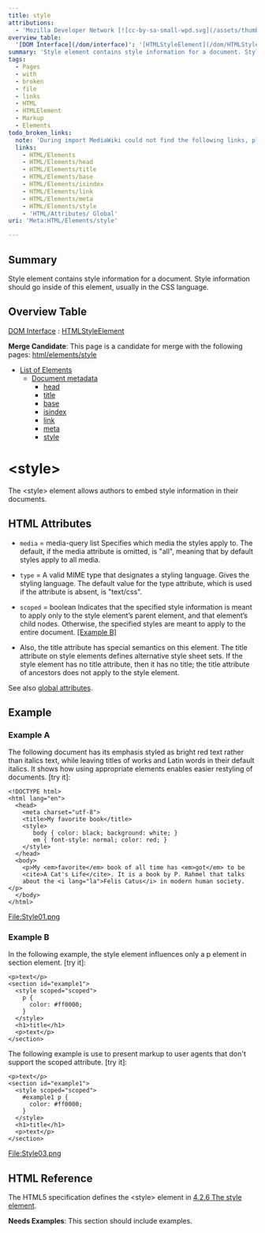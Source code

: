 ```yaml
---
title: style
attributions:
  - 'Mozilla Developer Network [![cc-by-sa-small-wpd.svg](/assets/thumb/8/8c/cc-by-sa-small-wpd.svg/120px-cc-by-sa-small-wpd.svg.png)](http://creativecommons.org/licenses/by-sa/3.0/us/): [Article](https://developer.mozilla.org/en-US/docs/HTML/Element/style)'
overview_table:
  '[DOM Interface](/dom/interface)': '[HTMLStyleElement](/dom/HTMLStyleElement)'
summary: 'Style element contains style information for a document. Style information should go inside of this element, usually in the CSS language.'
tags:
  - Pages
  - with
  - broken
  - file
  - links
  - HTML
  - HTMLElement
  - Markup
  - Elements
todo_broken_links:
  note: 'During import MediaWiki could not find the following links, please fix and adjust this list.'
  links:
    - HTML/Elements
    - HTML/Elements/head
    - HTML/Elements/title
    - HTML/Elements/base
    - HTML/Elements/isindex
    - HTML/Elements/link
    - HTML/Elements/meta
    - HTML/Elements/style
    - 'HTML/Attributes/ Global'
uri: 'Meta:HTML/Elements/style'

---
```

## <span>Summary</span>

Style element contains style information for a document. Style information should go inside of this element, usually in the CSS language.

## <span>Overview Table</span>

[DOM Interface](/dom/interface)
:   [HTMLStyleElement](/dom/HTMLStyleElement)

**Merge Candidate**: This page is a candidate for merge with the following pages: [html/elements/style](/html/elements/style)

-   [List of Elements](/w/index.php?title=HTML/Elements&action=edit&redlink=1)
    -   [Document metadata](/w/index.php?title=HTML/Elements&action=edit&redlink=1)
        -   [head](/w/index.php?title=HTML/Elements/head&action=edit&redlink=1)
        -   [title](/w/index.php?title=HTML/Elements/title&action=edit&redlink=1)
        -   [base](/w/index.php?title=HTML/Elements/base&action=edit&redlink=1)
        -   [isindex](/w/index.php?title=HTML/Elements/isindex&action=edit&redlink=1)
        -   [link](/w/index.php?title=HTML/Elements/link&action=edit&redlink=1)
        -   [meta](/w/index.php?title=HTML/Elements/meta&action=edit&redlink=1)
        -   [style](/w/index.php?title=HTML/Elements/style&action=edit&redlink=1)

# <span>\<style\></span>

The \<style\> element allows authors to embed style information in their documents.

## <span>HTML Attributes</span>

-   `media` = media-query list
    Specifies which media the styles apply to.
    The default, if the media attribute is omitted, is "all", meaning that by default styles apply to all media.

-   `type` = A valid MIME type that designates a styling language.
    Gives the styling language.
    The default value for the type attribute, which is used if the attribute is absent, is "text/css".

-   `scoped` = boolean
    Indicates that the specified style information is meant to apply only to the style element’s parent element, and that element’s child nodes. Otherwise, the specified styles are meant to apply to the entire document. [[Example B]](#Example_B)

-   Also, the title attribute has special semantics on this element.
    The title attribute on style elements defines alternative style sheet sets. If the style element has no title attribute, then it has no title; the title attribute of ancestors does not apply to the style element.

 See also [global attributes](/w/index.php?title=HTML/Attributes/_Global&action=edit&redlink=1).

## <span>Example</span>

### <span>Example A</span>

The following document has its emphasis styled as bright red text rather than italics text, while leaving titles of works and Latin words in their default italics. It shows how using appropriate elements enables easier restyling of documents. [try it]:

    <!DOCTYPE html>
    <html lang="en">
      <head>
        <meta charset="utf-8">
        <title>My favorite book</title>
        <style>
           body { color: black; background: white; }
           em { font-style: normal; color: red; }
        </style>
      </head>
      <body>
        <p>My <em>favorite</em> book of all time has <em>got</em> to be
        <cite>A Cat's Life</cite>. It is a book by P. Rahmel that talks
        about the <i lang="la">Felis Catus</i> in modern human society.</p>
      </body>
    </html>

[File:Style01.png](/w/index.php?title=Special:Upload&wpDestFile=Style01.png)

### <span>Example B</span>

In the following example, the style element influences only a p element in section element. [try it]:

    <p>text</p>
    <section id="example1">
      <style scoped="scoped">
        p {
          color: #ff0000;
        }
      </style>
      <h1>title</h1>
      <p>text</p>
    </section>

The following example is use to present markup to user agents that don't support the scoped attribute. [try it]:

    <p>text</p>
    <section id="example1">
      <style scoped="scoped">
        #example1 p {
          color: #ff0000;
        }
      </style>
      <h1>title</h1>
      <p>text</p>
    </section>

[File:Style03.png](/w/index.php?title=Special:Upload&wpDestFile=Style03.png)

## <span>HTML Reference</span>

The HTML5 specification defines the \<style\> element in [4.2.6 The style element](http://www.w3.org/TR/html5/semantics.html#the-style-element).

**Needs Examples**: This section should include examples.


